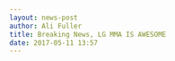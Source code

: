 ```yaml
---
layout: news-post
author: Ali Fuller
title: Breaking News, LG MMA IS AWESOME
date: 2017-05-11 13:57
---
```

